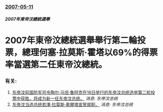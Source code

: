 ### [2007-05-11](/news/2007/05/11/index.md)

##### 2007年東帝汶總統選舉
#  2007年東帝汶總統選舉舉行第二輪投票，總理何塞·拉莫斯·霍塔以69%的得票率當選第二任東帝汶總統。




### 有关:

1. [东帝汶前国防军司令陶尔·马坦·鲁阿克在16日举行的东帝汶总统选举第二轮投票中获胜，将成为新一任东帝汶总统。](/zh/news/2012/04/17/东帝汶前国防军司令陶尔-马坦-鲁阿克在16日举行的东帝汶总统选举第二轮投票中获胜-将成为新一任东帝汶总统.md) _消息: 东帝汶总统_
2. [东帝汶当选总统若澤·拉莫斯·奧爾塔宣誓就职。](/zh/news/2007/05/20/东帝汶当选总统若澤-拉莫斯-奧爾塔宣誓就职.md) _消息: 东帝汶总统_
